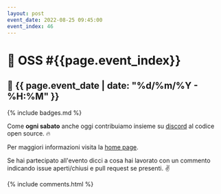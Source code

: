 ```yaml
---
layout: post
event_date: 2022-08-25 09:45:00
event_index: 46
---
```

# 🐧 OSS #{{page.event_index}}

## 📅 {{ page.event_date | date: "%d/%m/%Y - %H:%M" }}

{% include badges.md %}

Come **ogni sabato** anche oggi contribuiamo insieme su
[discord](https://discord.gg/TpEa5Wn) al codice open source. 🔥

Per maggiori informazioni visita la [home page](/).

Se hai partecipato all'evento dicci a cosa hai lavorato con un commento
indicando issue aperti/chiusi e pull request se presenti. ✌

{% include comments.html %}
